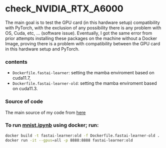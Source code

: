 # check_NVIDIA_RTX_A6000

The main goal is to test the GPU card (in this hardware setup) compatibility with PyTorch,  with the exclusion of any possibility there is any problem with OS, Cuda,  etc, ... (software issue). Eventually,  I got the same error from prior attempts installing these packages on the machine without a Docker Image, proving there is a problem with compatibility between the GPU card in this hardware setup and PyTorch.

### contents
- ``Dockerfile.fastai-learner``: setting the mamba enviroment based on cuda11.7, 
- ``Dockerfile.fastai-learner-old``: setting the mamba enviroment based on cuda11.3. 

### Source of code
The main source of my code from [here](https://hub.docker.com/r/nvidia/cuda/tags)

### To run [mnist.ipynb](https://walkwithfastai.com/MNIST) using docker; run: 

```bash
docker build -t fastai-learner:old -f Dockerfile.fastai-learner-old .
docker run -it --gpus=all -p 8888:8888 fastai-learner:old
```
